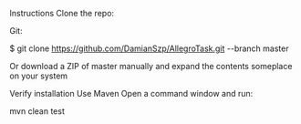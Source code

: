 Instructions
Clone the repo:

Git:

$ git clone https://github.com/DamianSzp/AllegroTask.git --branch master

Or download a ZIP of master manually and expand the contents someplace on your system

Verify installation
Use Maven
Open a command window and run:

mvn clean test
